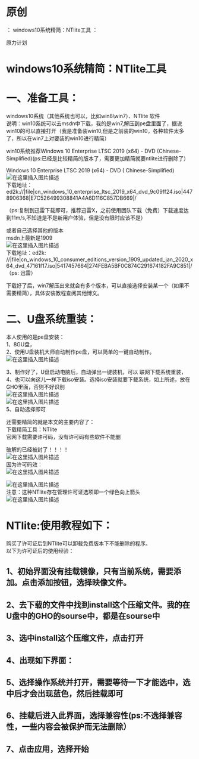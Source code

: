 # 原创

： windows10系统精简：NTlite工具 ：

原力计划

# windows10系统精简：NTlite工具

# 一、准备工具：

windows10系统（其他系统也可以，比如win8\win7）、NTlite 软件<br/>
说明：win10系统可以去msdn中下载，我的是win7,解压到pe盘里面了，据说win10的可以直接打开（我是准备装win10,但是之前装的win10，各种软件太多了，所以在win7上对要装的win10进行精简）

win10系统推荐Windows 10 Enterprise LTSC 2019 (x64) - DVD (Chinese-Simplified)(ps:已经是比较精简的版本了，需要更加精简就要ntlite进行删除了）

Windows 10 Enterprise LTSC 2019 (x64) - DVD (
Chinese-Simplified)<br/> <img alt="在这里插入图片描述" src="https://img-blog.csdnimg.cn/20200504091820856.png?x-oss-process=image/watermark,type_ZmFuZ3poZW5naGVpdGk,shadow_10,text_aHR0cHM6Ly9ibG9nLmNzZG4ubmV0L3B5dGhvbl9fcmVwb3J0ZWQ=,size_16,color_FFFFFF,t_70"/><br/>
下载地址：ed2k://|file|cn_windows_10_enterprise_ltsc_2019_x64_dvd_9c09ff24.iso|4478906368|E7C526499308841A4A6D116C857DB669|/

（ps:复制到迅雷下载即可，推荐迅雷X，之前使用团队下载（免费）下载速度达到11m/s,不知道是不是新用户体验，但是没有限时应该不是）

或者自己选择其他的版本<br/>
msdn上最新是1909<br/> <img alt="在这里插入图片描述" src="https://img-blog.csdnimg.cn/20200504092101898.png?x-oss-process=image/watermark,type_ZmFuZ3poZW5naGVpdGk,shadow_10,text_aHR0cHM6Ly9ibG9nLmNzZG4ubmV0L3B5dGhvbl9fcmVwb3J0ZWQ=,size_16,color_FFFFFF,t_70"/><br/>
下载地址：ed2k:
//|file|cn_windows_10_consumer_editions_version_1909_updated_jan_2020_x64_dvd_47161f17.iso|5417457664|274FEBA5BF0C874C291674182FA9C851|/（ps:
迅雷）

下载好了后，win7解压出来就会有多个版本，可以直接选择安装某一个（如果不需要精简），具体安装教程查阅其他博文。

# 二、U盘系统重装：

本人使用的是pe盘安装：<br/> 1、8GU盘，<br/>
2、使用U盘装机大师自动制作pe盘，可以简单的一键自动制作。<br/> <img alt="在这里插入图片描述" src="https://img-blog.csdnimg.cn/20200504092831526.png?x-oss-process=image/watermark,type_ZmFuZ3poZW5naGVpdGk,shadow_10,text_aHR0cHM6Ly9ibG9nLmNzZG4ubmV0L3B5dGhvbl9fcmVwb3J0ZWQ=,size_16,color_FFFFFF,t_70"/>

3、制作好了，U盘启动电脑后，自动弹出一键装机，可以 联网下载系统重装，<br/>
4、也可以向这儿一样下载iso安装。选择iso安装就要下载系统，如上所述，放在GHO里面，否则不好识别<br/> <img alt="在这里插入图片描述" src="https://img-blog.csdnimg.cn/20200504092712984.png"/><br/> <img alt="在这里插入图片描述" src="https://img-blog.csdnimg.cn/20200504092933357.png?x-oss-process=image/watermark,type_ZmFuZ3poZW5naGVpdGk,shadow_10,text_aHR0cHM6Ly9ibG9nLmNzZG4ubmV0L3B5dGhvbl9fcmVwb3J0ZWQ=,size_16,color_FFFFFF,t_70"/><br/>
5、自动选择即可

还需要精简的就是本文的主要内容了：<br/> 下载精简工具：NTlite<br/> 官网下载需要许可码，没有许可码有些软件不能删

破解的已经被封了！！！！<br/> <img alt="在这里插入图片描述" src="https://img-blog.csdnimg.cn/20200504093604188.png?x-oss-process=image/watermark,type_ZmFuZ3poZW5naGVpdGk,shadow_10,text_aHR0cHM6Ly9ibG9nLmNzZG4ubmV0L3B5dGhvbl9fcmVwb3J0ZWQ=,size_16,color_FFFFFF,t_70"/><br/>
因为许可码效：<br/> <img alt="在这里插入图片描述" src="https://img-blog.csdnimg.cn/20200504093620461.png"/>

<img alt="在这里插入图片描述" src="https://img-blog.csdnimg.cn/20200504093646909.png?x-oss-process=image/watermark,type_ZmFuZ3poZW5naGVpdGk,shadow_10,text_aHR0cHM6Ly9ibG9nLmNzZG4ubmV0L3B5dGhvbl9fcmVwb3J0ZWQ=,size_16,color_FFFFFF,t_70"/><br/>
注意：这种NTlite存在管理许可证选项即一个绿色向上箭头<br/> <img alt="在这里插入图片描述" src="https://img-blog.csdnimg.cn/20200504093813578.png"/>

# NTlite:使用教程如下：

购买了许可证后到NTlite可以卸载免费版本下不能删除的程序。<br/> 以下为许可证后的使用经验：

## 1、初始界面没有挂载镜像，只有当前系统，需要添加。点击添加按钮，选择映像文件。

## 2、去下载的文件中找到install这个压缩文件。我的在U盘中的GHO的sourse中，都是在sourse中

## 3、选中install这个压缩文件，点击打开

## 4、出现如下界面：

## 5、选择操作系统并打开，需要等待一下才能选中，选中后才会出现蓝色，然后挂载即可

## 6、挂载后进入此界面，选择兼容性(ps:不选择兼容性，一些内容会被保护而无法删除）

## 7、点击应用，选择开始
